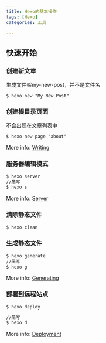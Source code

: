 ```yaml
---
title: Hexo的基本操作
tags: [Hexo]
categories: 工具 

---
```

## 快速开始

### 创建新文章
生成文件架my-new-post，并不是文件名
``` 
$ hexo new "My New Post"
```

### 创建根目录页面
不会出现在文章列表中
```
$ hexo new page "about"
```

More info: [Writing](https://hexo.io/docs/writing.html)

### 服务器编辑模式

``` bash
$ hexo server
//简写
$ hexo s
```

More info: [Server](https://hexo.io/docs/server.html)

### 清除静态文件

``` bash
$ hexo clean
```

### 生成静态文件

``` bash
$ hexo generate
//简写
$ hexo g
```

More info: [Generating](https://hexo.io/docs/generating.html)

### 部署到远程站点

``` bash
$ hexo deploy

//简写
$ hexo d
```

More info: [Deployment](https://hexo.io/docs/deployment.html)
